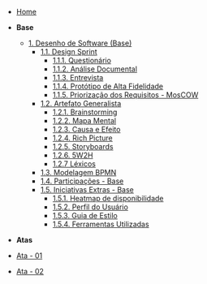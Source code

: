 <!-- docs/_sidebar.md -->

- [Home](/)
<!-- - [Projetos](/Projeto/Projeto.md) -->

- **Base**
  - [1. Desenho de Software (Base)](/Base/1.Base.md)
    - [1.1. Design Sprint](/Base/1.1.DesignSprint.md)
      - [1.1.1. Questionário](/Base/elicitacao/questionario/questionario.md)
      - [1.1.2. Análise Documental](Base/elicitacao/analise_documental.md)
      - [1.1.3. Entrevista](Base/elicitacao/requisitos-entrevista.md)
      - [1.1.4. Protótipo de Alta Fidelidade](Base/1.6.ProtótipoDeAltaFidelidade.md)
      - [1.1.5. Priorização dos Requisitos - MosCOW](Base/Priorizacao.md)
    - [1.2. Artefato Generalista](/Base/1.2.ArtefatoGeneralista.md)
      - [1.2.1. Brainstorming](Base/Brainstorm.md)
      - [1.2.2. Mapa Mental](Base/1.1.2.Mapa-mental.md)
      - [1.2.3. Causa e Efeito](Base/causaefeito.md)
      - [1.2.4. Rich Picture](Base/1.2.5.Richpicture.md)
      - [1.2.5. Storyboards](/Base/1.2.6.Storyboards.md)
      - [1.2.6. 5W2H](Base/SW2H.md)
      - [1.2.7 Léxicos](Base/1.2.1.Léxicos.md)
    - [1.3. Modelagem BPMN](Base/1.3.ModelagemBPMN.md)
    - [1.4. Participações - Base](/Base/1.4.ParticipacoesBase.md)
    - [1.5. Iniciativas Extras - Base](/Base/1.5.IniciativasExtras.md)
      - [1.5.1. Heatmap de disponibilidade](/Base/1.5.1.heatmap.md)
      - [1.5.2. Perfil do Usuário](/Base/elicitacao/questionario/perfil_usuario.md)
      - [1.5.3. Guia de Estilo](Base/1.5.2.guia-de-estilo.md)
      - [1.5.4. Ferramentas Utilizadas](Base/1.5.3.FerramentasUtilizadas.md)
      

- **Atas**
 - [Ata - 01](atas/ata_01.md)
 - [Ata - 02](atas/ata_02.md)
